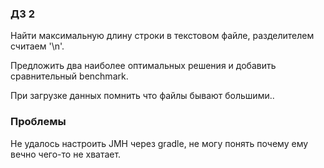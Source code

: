 ### ДЗ 2

Найти максимальную длину строки в текстовом файле, разделителем считаем '\n'.

Предложить два наиболее оптимальных решения и добавить сравнительный benchmark.

При загрузке данных помнить что файлы бывают большими..

### Проблемы

Не удалось настроить JMH через gradle, не могу понять почему ему вечно чего-то не хватает.